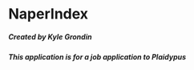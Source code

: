# NaperIndex
##### Created by Kyle Grondin
##### This application is for a job application to Plaidypus